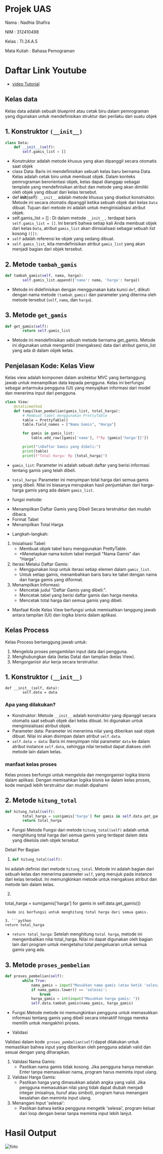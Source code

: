 # Projek UAS

Nama : Nadhia Shafira

NIM : 312410498

Kelas : TI.24.A.5

Mata Kuliah : Bahasa Pemograman

# Daftar Link Youtube
- [video Tutorial](https://youtu.be/j4hMhmlo1qY?feature=shared)
  
## Kelas data
Kelas data adalah sebuah blueprint atau cetak biru dalam pemrograman yang digunakan untuk mendefinisikan struktur dan perilaku dari suatu objek
##  1. Konstruktor ```(__init__)```

```python
class Data:
    def __init__(self):
        self.gamis_list = [] 
```
* Konstruktor adalah metode khusus yang akan dipanggil secara otomatis saat objek
* class Data: Baris ini mendefinisikan sebuah kelas baru bernama Data. Kelas adalah cetak biru untuk membuat objek. Dalam konteks pemrograman berorientasi objek, kelas dapat dianggap sebagai template yang mendefinisikan atribut dan metode yang akan dimiliki oleh objek yang dibuat dari kelas tersebut.
* def __init__(self): `__init__` adalah metode khusus yang disebut konstruktor. Metode ini secara otomatis dipanggil ketika sebuah objek dari kelas `Data` dibuat. Tujuan dari metode ini adalah untuk menginisialisasi atribut objek.
* self.gamis_list = [] : Di dalam metode `__init__,` terdapat baris `self.gamis_list = []`. Ini berarti bahwa setiap kali Anda membuat objek dari kelas `Data`, atribut `gamis_list` akan diinisialisasi sebagai sebuah list kosong `([])`.
*  `self` adalah referensi ke objek yang sedang dibuat.
*  `self.gamis_list`, kita mendefinisikan atribut `gamis_list` yang akan menjadi bagian dari objek tersebut.
## 2. Metode `tambah_gamis`
```python
def tambah_gamis(self, nama, harga):
        self.gamis_list.append({'nama': nama, 'harga': harga})
```
* Metode ini didefinisikan dengan menggunakan kata kunci `def`, diikuti dengan nama metode `(tambah_gamis)` dan parameter yang diterima oleh metode tersebut (`self`, `nama`, dan `harga`).
## 3. Metode `get_gamis`
```python
def get_gamis(self):
        return self.gamis_list
```
* Metode ini mendefinisikan sebuah metode bernama get_gamis. Metode ini digunakan untuk mengambil (mengakses) data dari atribut gamis_list yang ada di dalam objek kelas.

## Penjelasan Kode: Kelas View
Kelas view adalah komponen dalam arsitektur MVC yang bertanggung jawab untuk menampilkan data kepada pengguna. Kelas ini berfungsi sebagai antarmuka pengguna (UI) yang menyajikan informasi dari model dan menerima input dari pengguna.

```python
class View:
    @staticmethod
    def tampilkan_pembelian(gamis_list, total_harga):
        # Membuat tabel menggunakan PrettyTable
        table = PrettyTable()
        table.field_names = ["Nama Gamis", "Harga"]

        for gamis in gamis_list:
            table.add_row([gamis['nama'], f"Rp {gamis['harga']}"])

        print("\nDaftar Gamis yang dibeli:")
        print(table)
        print(f"Total Harga: Rp {total_harga}")
```

* `gamis_list`: Parameter ini adalah sebuah daftar yang berisi informasi tentang gamis yang telah dibeli.
* `total_harga`: Parameter ini menyimpan total harga dari semua gamis yang dibeli. Nilai ini biasanya merupakan hasil penjumlahan dari harga-harga gamis yang ada dalam `gamis_list`.

* fungsi metode:

- Menampilkan Daftar Gamis yang Dibeli Secara terstruktur dan mudah dibaca.
- Format Tabel
- Menampilkan Total Harga

* Langkah-langkah:

1. Inisialisasi Tabel:
   * Membuat objek tabel baru menggunakan PrettyTable.
   * *Menetapkan nama kolom tabel menjadi "Nama Gamis" dan "Harga".
2. Iterasi Melalui Daftar Gamis:
   * Menggunakan loop untuk iterasi setiap elemen dalam `gamis_list.`
   * Untuk setiap gamis, menambahkan baris baru ke tabel dengan nama dan harga gamis yang diformat.
3. Menampilkan Informasi:
   * Mencetak judul "Daftar Gamis yang dibeli:".
   * Mencetak tabel yang berisi daftar gamis dan harga mereka.
   * Mencetak total harga dari semua gamis yang dibeli.

* Manfaat Kode
Kelas View berfungsi untuk memisahkan tanggung jawab antara tampilan (UI) dan logika bisnis dalam aplikasi.

## Kelas Process

Kelas Process bertanggung jawab untuk:

1. Mengelola proses pengambilan input data dari pengguna.
2. Menghubungkan data (kelas Data) dan tampilan (kelas View).
3. Mengorganisir alur kerja secara terstruktur.

## 1. Konstruktor `(__init__)`
```phython
def __init__(self, data):
        self.data = data
```
### Apa yang dilakukan?

* Konstruktor: Metode `__init__` adalah konstruktor yang dipanggil secara otomatis saat sebuah objek dari kelas dibuat. Ini digunakan untuk menginisialisasi atribut objek.
* Parameter data: Parameter ini menerima nilai yang diberikan saat objek dibuat. Nilai ini akan disimpan dalam atribut `self.data`.
* `self.data = data`: Baris ini menyimpan nilai parameter `data` ke dalam atribut instance `self.data`, sehingga nilai tersebut dapat diakses oleh metode lain dalam kelas.
### manfaat kelas proses

Kelas proses berfungsi untuk mengelola dan mengorganisir logika bisnis dalam aplikasi. Dengan memisahkan logika bisnis ke dalam kelas proses, kode menjadi lebih terstruktur dan mudah dipahami

## 2. Metode `hitung_total`
```python
def hitung_total(self):
        total_harga = sum(gamis['harga'] for gamis in self.data.get_gamis())
        return total_harga
```

* Fungsi Metode
Fungsi dari metode `hitung_total(self)` adalah untuk menghitung total harga dari semua gamis yang terdapat dalam data yang dikelola oleh objek tersebut

Detail Per Bagian

1. ```python
   def hitung_total(self):
   ```
Ini adalah definisi dari metode `hitung_total`. Metode ini adalah bagian dari sebuah kelas dan menerima parameter `self`, yang merujuk pada instance dari kelas tersebut. Ini memungkinkan metode untuk mengakses atribut dan metode lain dalam kelas.

2. ```python
total_harga = sum(gamis['harga'] for gamis in self.data.get_gamis())
```
 kode ini berfungsi untuk menghitung total harga dari semua gamis.

3. ```python
return total_harga
```
* `return total_harga`: Setelah menghitung `total harga`, metode ini mengembalikan nilai total_harga. Nilai ini dapat digunakan oleh bagian lain dari program untuk mengetahui total pengeluaran untuk semua gamis yang ada.

## 3. Metode `proses_pembelian`

```python
def proses_pembelian(self):
        while True:
            nama_gamis = input("Masukkan nama gamis (atau ketik 'selesai' untuk mengakhiri): ")
            if nama_gamis.lower() == 'selesai':
                break
            harga_gamis = int(input("Masukkan harga gamis: "))
            self.data.tambah_gamis(nama_gamis, harga_gamis)
```

* Fungsi Metode
metode ini memungkinkan pengguna untuk memasukkan informasi tentang gamis yang dibeli secara interaktif hingga mereka memilih untuk mengakhiri proses.

* Validasi

Validasi dalam kode` proses_pembelian(self)`dapat dilakukan untuk memastikan bahwa input yang diberikan oleh pengguna adalah valid dan sesuai dengan yang diharapkan.
1. Validasi Nama Gamis:
   * Pastikan nama gamis tidak kosong. Jika pengguna hanya menekan Enter tanpa memasukkan nama, program harus meminta input ulang.
2. Validasi Harga Gamis:
   * Pastikan harga yang dimasukkan adalah angka yang valid. Jika pengguna memasukkan nilai yang tidak dapat diubah menjadi integer (misalnya, huruf atau simbol), program harus       menangani kesalahan dan meminta input ulang.
3. Menangani Input 'selesai':
   * Pastikan bahwa ketika pengguna mengetik 'selesai', program keluar dari loop dengan benar tanpa meminta input lebih lanjut.

# Hasil Output
![foto](https://github.com/NadhiaShafira/UAS-OOP/blob/0aa8a66aab85ba88da6aa48a1bc57b7e4d380680/Screenshot%20(50).png)
